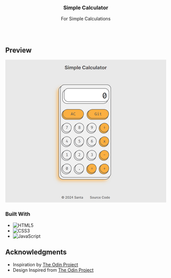 <h3 align="center">Simple Calculator</h3>

  <p align="center">
    For Simple Calculations
    <br />
    <br />
  </p>
</div>

<br>

<!-- ABOUT THE PROJECT -->
## Preview

<div align="center">
 <img src="./assets/preview.jpg">
</div>


### Built With

- ![HTML5](https://img.shields.io/badge/html5-%23E34F26.svg?style=for-the-badge&logo=html5&logoColor=white)   
- ![CSS3](https://img.shields.io/badge/css3-%231572B6.svg?style=for-the-badge&logo=css3&logoColor=white)   
- ![JavaScript](https://img.shields.io/badge/javascript-%23323330.svg?style=for-the-badge&logo=javascript&logoColor=%23F7DF1E)


<!-- ACKNOWLEDGMENTS -->
## Acknowledgments

* Inspiration by <a href="https://github.com/notsanta20/calculator" target="_blank">The Odin Project</a>
* Design Inspired from <a href="https://dribbble.com/shots/6129386-Daily-Ui-Challenge-04" target="_blank">The Odin Project</a>
